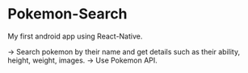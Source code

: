 # Pokemon-Search

My first android app using React-Native. 

-> Search pokemon by their name and get details such as their ability, height, weight, images.
-> Use Pokemon API.
